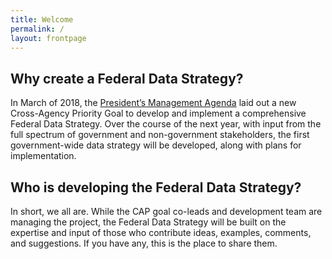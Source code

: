 ```yaml
---
title: Welcome
permalink: /
layout: frontpage
---
```


## Why create a Federal Data Strategy?

In March of 2018, the [President’s Management Agenda](https://www.performance.gov/PMA/PMA.html) laid out a new Cross-Agency Priority Goal to develop and implement a comprehensive Federal Data Strategy. Over the course of the next year, with input from the full spectrum of government and non-government stakeholders, the first government-wide data strategy will be developed, along with plans for implementation. 

## Who is developing the Federal Data Strategy?

In short, we all are. While the CAP goal co-leads and development team are managing the project, the Federal Data Strategy will be built on the expertise and input of those who contribute ideas, examples, comments, and suggestions.  If you have any, this is the place to share them.

